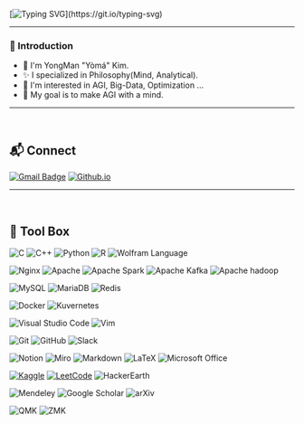 <!--
![header](https://capsule-render.vercel.app/api?type=waving&color=0:B993D6,100:8CA6DB&height=177&section=header&text=I'm%20Yoma&fontSize=70&fontAlign=74&fontAlignY=35&desc=Hello%20World!&descAlign=27&descSize=65&descAlignY=35)<br>
-->
<!-- [![Hits](https://hits.seeyoufarm.com/api/count/incr/badge.svg?url=https%3A%2F%2Fgithub.com%2Fcodeyoma&count_bg=%2379C83D&title_bg=%23555555&icon=&icon_color=%23E7E7E7&title=hits&edge_flat=false)](https://https://github.com/codeyoma)-->

<div align="left">

[![Typing SVG](https://readme-typing-svg.demolab.com?font=Fira&size=30&duration=3333&pause=4000&width=435&lines=Hello%2C+Again!)](https://git.io/typing-svg)

 ---
 
### :bookmark: Introduction
 
* :wave: I'm YongMan "Yòmá" Kim.
* :sparkles: I specialized in Philosophy(Mind, Analytical).
* 📖 I'm interested in AGI, Big-Data, Optimization ...
* 🏁 My goal is to make AGI with a mind.
 
 ---
 
<br>
 
## :mailbox_with_mail: Connect

[![Gmail Badge](https://img.shields.io/badge/Mail_to_:_codeyoma@gmail.com-4285F4?style=for-the-badge&logo=gmail&logoColor=white&labelColor=EA4335&link=mailto:codeyoma@gmail.com)](mailto:codeyoma@gmail.com)
[![Github.io](https://img.shields.io/badge/blog_:_yoma.kim_or_yoma.kr-555555?style=for-the-badge&logo=githubpages&logoColor=white&labelColor=222222&link=yoma.kr)](https://yoma.kr)
 
 ---
 
<br>
 
## :toolbox: Tool Box

![C](https://img.shields.io/badge/C-A8B9CC?style=flat-square&logo=c&logoColor=white)
![C++](https://img.shields.io/badge/C++-00599C?style=flat-square&logo=c%2B%2B&logoColor=white)
![Python](https://img.shields.io/badge/Python-3776AB?style=flat-square&logo=python&logoColor=white)
![R](https://img.shields.io/badge/R-276DC3?style=flat-square&logo=r&logoColor=white)
![Wolfram Language](https://img.shields.io/badge/Wolfram_Language-DD1100?style=flat-square&logo=wolfram-language&logoColor=white)

<!--
![PyTorch](https://img.shields.io/badge/pytorch-EE4C2C?style=flat-square&logo=pytorch&logoColor=white)
![TensorFlow](https://img.shields.io/badge/tensorflow-FF6F00?style=flat-square&logo=tensorflow&logoColor=white)
![Keras](https://img.shields.io/badge/keras-D00000?style=flat-square&logo=keras&logoColor=white)

![NumPy](https://img.shields.io/badge/numpy-013243?style=flat-square&logo=numpy&logoColor=white)
![Pandas](https://img.shields.io/badge/pandas-150458?style=flat-square&logo=pandas&logoColor=white)
![SciPy](https://img.shields.io/badge/scipy-8CAAE6?style=flat-square&logo=scipy&logoColor=white)
![SymPy](https://img.shields.io/badge/sympy-3B5526?style=flat-square&logo=sympy&logoColor=white)

![Selenium](https://img.shields.io/badge/selenium-43B02A?style=flat-square&logo=selenium&logoColor=white)

 -->
 
![Nginx](https://img.shields.io/badge/Nginx-009639?style=flat-square&logo=nginx&logoColor=white)
![Apache](https://img.shields.io/badge/Apache-D22128?style=flat-square&logo=apache&logoColor=white)
![Apache Spark](https://img.shields.io/badge/Apache_Spark-E25A1C?style=flat-square&logo=apache-spark&logoColor=white)
![Apache Kafka](https://img.shields.io/badge/Apache_Kafka-231F20?style=flat-square&logo=apache-kafka&logoColor=white)
![Apache hadoop](https://img.shields.io/badge/Apache_Hadoop-66CCFF?style=flat-square&logo=apache-hadoop&logoColor=white)
 
![MySQL](https://img.shields.io/badge/MySQL-4479A1?style=flat-square&logo=mysql&logoColor=white)
![MariaDB](https://img.shields.io/badge/MariaDB-003545?style=flat-square&logo=mariadb&logoColor=white)
![Redis](https://img.shields.io/badge/Redis-DC382D?style=flat-square&logo=redis&logoColor=white)
  <!--
![MongoDB](https://img.shields.io/badge/mongodb-47A248?style=flat-square&logo=mongodb&logoColor=white
-->
 
![Docker](https://img.shields.io/badge/Docker-2496ED?style=flat-square&logo=docker&logoColor=white)
![Kuvernetes](https://img.shields.io/badge/Kubernetes-326CE5?style=flat-square&logo=kubernetes&logoColor=white)

![Visual Studio Code](https://img.shields.io/badge/Visual_Studio_Code-007ACC?style=flat-square&logo=visual-studio-code&logoColor=white)
![Vim](https://img.shields.io/badge/Vim-019733?style=flat-square&logo=vim&logoColor=white)

![Git](https://img.shields.io/badge/Git-F05032?style=flat-square&logo=git&logoColor=white)
![GitHub](https://img.shields.io/badge/GitHub-181717?style=flat-square&logo=github&logoColor=white)
![Slack](https://img.shields.io/badge/Slack-4A154B?style=flat-square&logo=slack&logoColor=white)
 
![Notion](https://img.shields.io/badge/Notion-000000?style=flat-square&logo=notion&logoColor=white)
![Miro](https://img.shields.io/badge/Miro-050038?style=flat-square&logo=miro&logoColor=white)
![Markdown](https://img.shields.io/badge/Markdown-000000?style=flat-square&logo=markdown&logoColor=white)
![LaTeX](https://img.shields.io/badge/Latex-008080?style=flat-square&logo=latex&logoColor=white)
![Microsoft Office](https://img.shields.io/badge/Microsoft_Office-D83B01?style=flat-square&logo=microsoft-office&logoColor=white)

[![Kaggle](https://img.shields.io/badge/Kaggle-20BEFF?style=flat-square&logo=kaggle&logoColor=white)](https://www.kaggle.com/)
[![LeetCode](https://img.shields.io/badge/LeetCode-FFA116?style=flat-square&logo=leetcode&logoColor=white)](https://leetcode.com/)
![HackerEarth](https://img.shields.io/badge/HackerEarth-2C3454?style=flat-square&logo=hackerearth&logoColor=white)

![Mendeley](https://img.shields.io/badge/Mendeley-9D1620?style=flat-square&logo=mendeley&logoColor=white)
![Google Scholar](https://img.shields.io/badge/Google_Scholar-4285F4?style=flat-square&logo=google-scholar&logoColor=white)
![arXiv](https://img.shields.io/badge/arXiv-B31B1B?style=flat-square&logo=arxiv&logoColor=white)
 
![QMK](https://img.shields.io/badge/QMK-333333?style=flat-square&logo=qmk&logoColor=white)
![ZMK](https://img.shields.io/badge/ZMK-0094F5?style=flat-square&logo=qmk&logoColor=white)
<br/>
 



<!-- 
## :mailbox_with_mail: Contact

[![Gmail Badge](https://img.shields.io/badge/Gmail-codeyoma@gmail.com-4285F4?style=for-the-badge&logo=gmail&logoColor=white&labelColor=EA4335&link=mailto:codeyoma@gmail.com)](mailto:codeyoma@gmail.com)

[![Github.io](https://img.shields.io/badge/GithubPages-yoma.kr_or_yoma.kim-555555?style=for-the-badge&logo=githubpages&logoColor=white&labelColor=222222&link=yoma.kr)](https://yoma.kr)
-->


<!--
https://simpleicons.org/


![](https://img.shields.io/badge/-?style=flat-square&logo=&logoColor=white)

[![yongmkim's 42 stats](https://badge42.vercel.app/api/v2/cl38txogk004909l100cr3o0d/stats?cursusId=21&coalitionId=86)](https://github.com/JaeSeoKim/badge42)
-->

<!--

![LeetCode](https://img.shields.io/badge/LeetCode-000000?style=flat-square&logo=LeetCode&logoColor=#d16c06)
![Kaggle](https://img.shields.io/badge/Kaggle-035a7d?style=flat-square&logo=kaggle&logoColor=white)
![Codeforces](https://img.shields.io/badge/Codeforces-445f9d?style=flat-square&logo=Codeforces&logoColor=white)
![BuyMeACoffee](https://img.shields.io/badge/Buy%20Me%20a%20Coffee-ffdd00?style=flat-square&logo=buy-me-a-coffee&logoColor=black)

**codeyoma/codeyoma** is a ✨ _special_ ✨ repository because its `README.md` (this file) appears on your GitHub profile.

Here are some ideas to get you started:

- 🔭 I’m currently working on ...
- 🌱 I’m currently learning ...
- 👯 I’m looking to collaborate on ...
- 🤔 I’m looking for help with ...
- 💬 Ask me about ...
- 📫 How to reach me: ...
- 😄 Pronouns: ...
- ⚡ Fun fact: ...

```diff
- This is a red colored line
+ This is a green colored line
@@ This is a purple colored line @@
```

-->

  </div>
